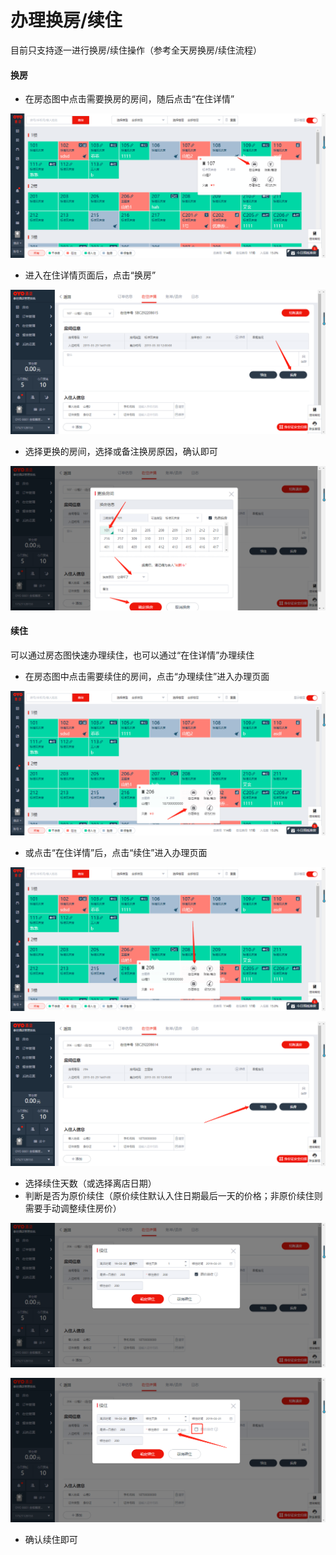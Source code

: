 # 办理换房/续住

目前只支持逐一进行换房/续住操作（参考全天房换房/续住流程）

#### 换房

* 在房态图中点击需要换房的房间，随后点击“在住详情”

![](../../../.gitbook/assets/image%20%28293%29.png)

* 进入在住详情页面后，点击“换房”

![](../../../.gitbook/assets/image%20%28111%29.png)

* 选择更换的房间，选择或备注换房原因，确认即可

![](../../../.gitbook/assets/image%20%28429%29.png)

#### 续住

可以通过房态图快速办理续住，也可以通过“在住详情”办理续住

* 在房态图中点击需要续住的房间，点击“办理续住”进入办理页面

![](../../../.gitbook/assets/image%20%28337%29.png)

* 或点击“在住详情”后，点击“续住”进入办理页面

![](../../../.gitbook/assets/image%20%2880%29.png)

![](../../../.gitbook/assets/image%20%28163%29.png)

* 选择续住天数（或选择离店日期）
* 判断是否为原价续住（原价续住默认入住日期最后一天的价格；非原价续住则需要手动调整续住房价）

![](../../../.gitbook/assets/image%20%2865%29.png)

![](../../../.gitbook/assets/image%20%28657%29.png)

* 确认续住即可

